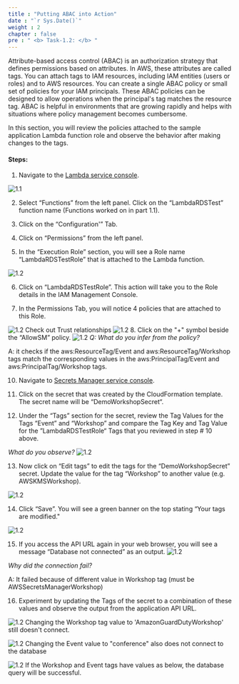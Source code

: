 ```yaml
---
title : "Putting ABAC into Action"
date : "`r Sys.Date()`"
weight : 2
chapter : false
pre : " <b> Task-1.2: </b> "
---
```

Attribute-based access control (ABAC) is an authorization strategy that defines permissions based on attributes. In AWS, these attributes are called tags. You can attach tags to IAM resources, including IAM entities (users or roles) and to AWS resources. You can create a single ABAC policy or small set of policies for your IAM principals. These ABAC policies can be designed to allow operations when the principal's tag matches the resource tag. ABAC is helpful in environments that are growing rapidly and helps with situations where policy management becomes cumbersome.

In this section, you will review the policies attached to the sample application Lambda function role and observe the behavior after making changes to the tags.

#### Steps:
1. Navigate to the [Lambda service console](https://console.aws.amazon.com/lambda).

![1.1](/images/m1/1.1/s1.png)

2. Select “Functions” from the left panel. Click on the “LambdaRDSTest” function name (Functions worked on in part 1.1).




3. Click on the “Configuration'” Tab.




4. Click on “Permissions” from the left panel.



5. In the “Execution Role” section, you will see a Role name “LambdaRDSTestRole” that is attached to the Lambda function.

![1.2](/images/m1/1.2/s5.png)

6. Click on “LambdaRDSTestRole”. This action will take you to the Role details in the IAM Management Console.




7. In the Permissions Tab, you will notice 4 policies that are attached to this Role.

![1.2](/images/m1/1.2/s7.png)
Check out Trust relationships
![1.2](/images/m1/1.2/s7b.png)
8. Click on the "+" symbol beside the “AllowSM” policy.
![1.2](/images/m1/1.2/s8.png)
*Q: What do you infer from the policy?*


A: it checks if the aws:ResourceTag/Event and aws:ResourceTag/Workshop tags match the corresponding values in the aws:PrincipalTag/Event and aws:PrincipalTag/Workshop tags.
<!-- 
9. Now let’s review the Tags for this Role. Navigate to the “Tags” tab.

*What Tag Key-Value pairs do you notice?* -->



10. Navigate to [Secrets Manager service console](https://console.aws.amazon.com/secretsmanager).



11. Click on the secret that was created by the CloudFormation template. The secret name will be “DemoWorkshopSecret“.


12. Under the “Tags” section for the secret, review the Tag Values for the Tags “Event” and “Workshop” and compare the Tag Key and Tag Value for the ”LambdaRDSTestRole“ Tags that you reviewed in step # 10 above.

*What do you observe?*
![1.2](/images/m1/1.2/s12.png)

13. Now click on “Edit tags” to edit the tags for the “DemoWorkshopSecret” secret. Update the value for the tag “Workshop” to another value (e.g. AWSKMSWorkshop).

![1.2](/images/m1/1.2/s13.png)


14. Click “Save”. You will see a green banner on the top stating “Your tags are modified."

![1.2](/images/m1/1.2/s14.png)


15. If you access the API URL again in your web browser, you will see a message “Database not connected” as an output.
![1.2](/images/m1/1.2/s15.png)

*Why did the connection fail?*

A: It failed because of different value in Workshop tag (must be AWSSecretsManagerWorkshop)

16. Experiment by updating the Tags of the secret to a combination of these values and observe the output from the application API URL.

![1.2](/images/m1/1.2/s16.png)
Changing the Workshop tag value to 'AmazonGuardDutyWorkshop' still doesn't connect.


![1.2](/images/m1/1.2/s16b.png)
Changing the Event value to "conference" also does not connect to the database

![1.2](/images/m1/1.2/s16d.png)
If the Workshop and Event tags have values ​​as below, the database query will be successful.